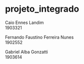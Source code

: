 # projeto_integrado

Caio Ennes Landim  
1903321

Fernando Faustino Ferreira Nunes  
1902552  

Gabriel Alba Gonzatti  
1903614
